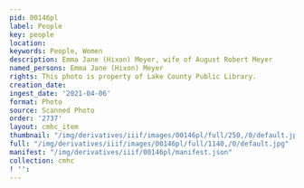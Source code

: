 ```yaml
---
pid: 00146pl
label: People
key: people
location: 
keywords: People, Women
description: Emma Jane (Hixon) Meyer, wife of August Robert Meyer
named_persons: Emma Jane (Hixon) Meyer
rights: This photo is property of Lake County Public Library.
creation_date: 
ingest_date: '2021-04-06'
format: Photo
source: Scanned Photo
order: '2737'
layout: cmhc_item
thumbnail: "/img/derivatives/iiif/images/00146pl/full/250,/0/default.jpg"
full: "/img/derivatives/iiif/images/00146pl/full/1140,/0/default.jpg"
manifest: "/img/derivatives/iiif/00146pl/manifest.json"
collection: cmhc
! '': 
---
```

